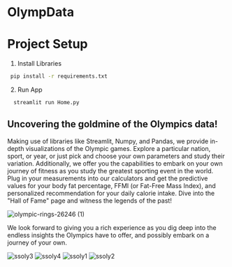 # OlympData
# Project Setup
1. Install Libraries
```bash
 pip install -r requirements.txt
```

2. Run App
```bash
  streamlit run Home.py
```
## Uncovering the goldmine of the Olympics data!
Making use of libraries like Streamlit, Numpy, and Pandas, we provide in-depth visualizations of the Olympic games. Explore a particular nation, sport, or year, or just pick and choose your own parameters and study their variation. Additionally, we offer you the capabilities to embark on your own journey of fitness as you study the greatest sporting event in the world. Plug in your measurements into our calculators and get the predictive values for your body fat percentage, FFMI (or Fat-Free Mass Index), and personalized recommendation for your daily calorie intake. Dive into the "Hall of Fame" page and witness the legends of the past!

![olympic-rings-26246 (1)](https://github.com/shirsho-roy/geek-a-thon/assets/58391249/562360d1-0d35-440b-acec-6fc977dde9a1)

We look forward to giving you a rich experience as you dig deep into the endless insights the Olympics have to offer, and possibly embark on a journey of your own.

![ssoly3](https://github.com/shirsho-roy/geek-a-thon/assets/58391249/2dce675a-b311-4312-b791-f158f398445e)
![ssoly4](https://github.com/shirsho-roy/geek-a-thon/assets/58391249/938505ed-eb17-4e72-a450-f8cb0797078b)
![ssoly1](https://github.com/shirsho-roy/geek-a-thon/assets/58391249/234f7259-4d87-4cce-a26b-443edf79d5e0)
![ssoly2](https://github.com/shirsho-roy/geek-a-thon/assets/58391249/d4b403aa-e431-438f-b0bb-435c3cd78046)
